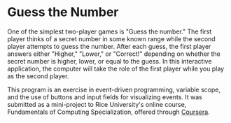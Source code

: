# Guess the Number

One of the simplest two-player games is "Guess the number." The first player thinks of a secret number in some known range while the second player attempts to guess the number. After each guess, the first player answers either "Higher," "Lower," or "Correct!" depending on whether the secret number is higher, lower, or equal to the guess. In this interactive application, the computer will take the role of the first player while you play as the second player.


This program is an exercise in event-driven programming, variable scope, and the use of buttons and input fields for visualizing events. It was submitted as a mini-project to Rice University's online course, Fundamentals of Computing Specialization, offered through [Coursera](https://www.coursera.org/specializations/fundamentalscomputing2).
